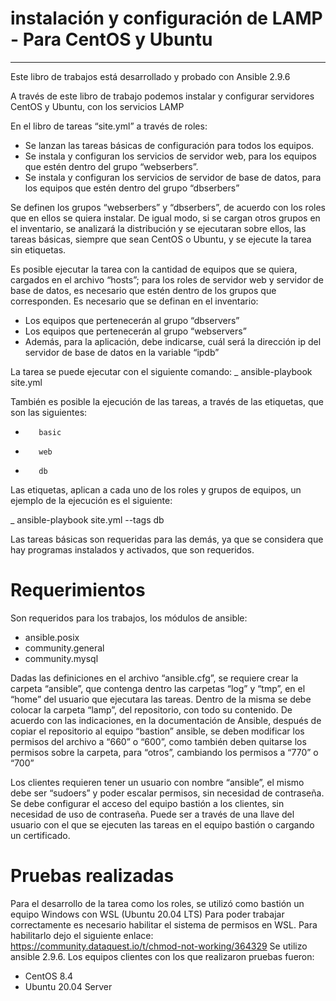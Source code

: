 # instalación y configuración de LAMP - Para CentOS y Ubuntu
-------------------------------------------

Este libro de trabajos está desarrollado y probado con Ansible 2.9.6

A través de este libro de trabajo podemos instalar y configurar servidores CentOS y Ubuntu, con los servicios LAMP

En el libro de tareas “site.yml” a través de roles:
-	Se lanzan las tareas básicas de configuración para todos los equipos.
-	Se instala y configuran los servicios de servidor web, para los equipos que estén dentro del grupo “webserbers”.
-	Se instala y configuran los servicios de servidor de base de datos, para los equipos que estén dentro del grupo “dbserbers”

Se definen los grupos “webserbers” y “dbserbers”, de acuerdo con los roles que en ellos se quiera instalar. De igual modo, si se cargan otros grupos en el inventario, se analizará la distribución y se ejecutaran sobre ellos, las tareas básicas, siempre que sean CentOS o Ubuntu, y se ejecute la tarea sin etiquetas.

Es posible ejecutar la tarea con la cantidad de equipos que se quiera, cargados en el archivo “hosts”; para los roles de servidor web y servidor de base de datos, es necesario que estén dentro de los grupos que corresponden.
Es necesario que se definan en el inventario:
-	Los equipos que pertenecerán al grupo “dbservers”
-	Los equipos que pertenecerán al grupo “webservers”
-	Además, para la aplicación, debe indicarse, cuál será la dirección ip del servidor de base de datos en la variable “ipdb”

La tarea se puede ejecutar con el siguiente comando:
_ ansible-playbook site.yml

También es posible la ejecución de las tareas, a través de las etiquetas, que son las siguientes:
-	     basic
-	     web
-	     db

Las etiquetas, aplican a cada uno de los roles y grupos de equipos, un ejemplo de la ejecución es el siguiente:

_ ansible-playbook site.yml --tags db

Las tareas básicas son requeridas para las demás, ya que se considera que hay programas instalados y activados, que son requeridos.



# Requerimientos

Son requeridos para los trabajos, los módulos de ansible:
-	ansible.posix
-	community.general
-	community.mysql

Dadas las definiciones en el archivo “ansible.cfg”, se requiere crear la carpeta “ansible”, que contenga dentro las carpetas “log” y “tmp”, en el “home” del usuario que ejecutara las tareas. Dentro de la misma se debe colocar la carpeta “lamp”, del repositorio, con todo su contenido.
De acuerdo con las indicaciones, en la documentación de Ansible, después de copiar el repositorio al equipo “bastion” ansible, se deben modificar los permisos del archivo a “660” o “600”, como también deben quitarse los permisos sobre la carpeta, para “otros”, cambiando los permisos a “770” o “700”

Los clientes requieren tener un usuario con nombre “ansible”, el mismo debe ser “sudoers” y poder escalar permisos, sin necesidad de contraseña. 
Se debe configurar el acceso del equipo bastión a los clientes, sin necesidad de uso de contraseña. Puede ser a través de una llave del usuario con el que se ejecuten las tareas en el equipo bastión o cargando un certificado.


# Pruebas realizadas

Para el desarrollo de la tarea como los roles, se utilizó como bastión un equipo Windows con WSL (Ubuntu 20.04 LTS)
Para poder trabajar correctamente es necesario habilitar el sistema de permisos en WSL.
Para habilitarlo dejo el siguiente enlace:
https://community.dataquest.io/t/chmod-not-working/364329
Se utilizo ansible 2.9.6.
Los equipos clientes con los que realizaron pruebas fueron:
-	CentOS 8.4
-	Ubuntu 20.04 Server 
